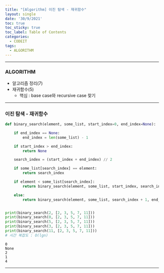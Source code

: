```yaml
---
title: "[Algorithm] 이진 탐색 - 재귀함수"
layout: single
date: '30/9/2021'
toc: true
toc_sticky: true
toc_label: Table of Contents
categories:
  - CODEIT
tags:
  - ALGORITHM
---
```



---
### ALGORITHM
* 알고리즘 정리(7)
* 재귀함수(5)
  * 핵심 : base case와 recursive case 찾기

---

### 이진 탐색 - 재귀함수


```python
def binary_search(element, some_list, start_index=0, end_index=None):

    if end_index == None:
        end_index = len(some_list) - 1

    if start_index > end_index:
        return None

    search_index = (start_index + end_index) // 2

    if some_list[search_index] == element:
        return search_index

    if element < some_list[search_index]:
        return binary_search(element, some_list, start_index, search_index - 1)

    else:
        return binary_search(element, some_list, search_index + 1, end_index)


print(binary_search(2, [2, 3, 5, 7, 11]))
print(binary_search(0, [2, 3, 5, 7, 11]))
print(binary_search(5, [2, 3, 5, 7, 11]))
print(binary_search(3, [2, 3, 5, 7, 11]))
print(binary_search(11, [2, 3, 5, 7, 11]))
# 시간 복잡도 : O(lgn)
```

    0
    None
    2
    1
    4

---